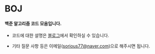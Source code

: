 # BOJ

#### 백준 알고리즘 코드 모음입니다.



- 코드에 대한 설명은 [블로그][blogLink]에서 확인하실 수 있습니다.

  [blogLink]:https://sorious77.tistory.com/category/Algorithm/백준

- 기타 질문 사항 등은 이메일(sorious77@naver.com)으로 해주시면 됩니다.

